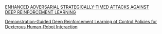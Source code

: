 [ENHANCED ADVERSARIAL STRATEGICALLY-TIMED ATTACKS AGAINST DEEP
REINFORCEMENT LEARNING](EASAADRL.md)

[Demonstration-Guided Deep Reinforcement Learning of Control
Policies for Dexterous Human-Robot Interaction](DDRLCPDHuman-RobotInteraction.md)

